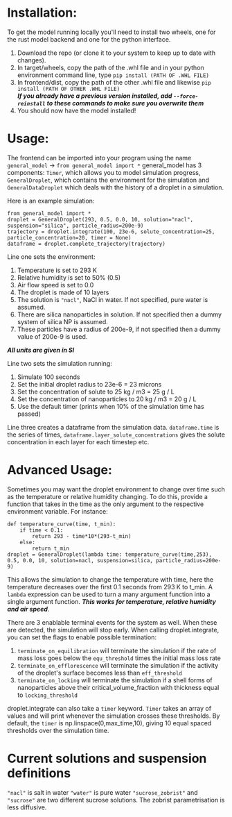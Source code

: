 # Installation:
To get the model running locally you'll need to install two wheels, one for the rust model backend and one for the python interface.
1. Download the repo (or clone it to your system to keep up to date with changes).
2. In target/wheels, copy the path of the .whl file and in your python environment command line, type `pip install (PATH OF .WHL FILE)`
3. In frontend/dist, copy the path of the other .whl file and likewise `pip install (PATH OF OTHER .WHL FILE)` \
***If you already have a previous version installed, add `--force-reinstall` to these commands to make sure you overwrite them***
4. You should now have the model installed!

# Usage:
The frontend can be imported into your program using the name `general_model`
-> `from general_model import *`
general_model has 3 components: `Timer`, which allows you to model simulation progress, `GeneralDroplet`, which contains the environment for the simulation and `GeneralDataDroplet` which deals with the history of a droplet in a simulation.

Here is an example simulation:
```
from general_model import *
droplet = GeneralDroplet(293, 0.5, 0.0, 10, solution="nacl", suspension="silica", particle_radius=200e-9)
trajectory = droplet.integrate(100, 23e-6, solute_concentration=25, particle_concentration=20, timer = None)
dataframe = droplet.complete_trajectory(trajectory)
```
Line one sets the environment:
1. Temperature is set to 293 K
2. Relative humidity is set to 50% (0.5)
3. Air flow speed is set to 0.0
4. The droplet is made of 10 layers
5. The solution is `"nacl"`, NaCl in water. If not specified, pure water is assumed.
6. There are silica nanoparticles in solution. If not specified then a dummy system of silica NP is assumed. 
7. These particles have a radius of 200e-9, if not specified then a dummy value of 200e-9 is used.

***All units are given in SI***

Line two sets the simulation running:
1. Simulate 100 seconds
2. Set the initial droplet radius to 23e-6 = 23 microns
3. Set the concentration of solute to 25 kg / m3 = 25 g / L
4. Set the concentration of nanoparticles to 20 kg / m3 = 20 g / L
5. Use the default timer (prints when 10% of the simulation time has passed)

Line three creates a dataframe from the simulation data. `dataframe.time` is the series of times, `dataframe.layer_solute_concentrations` gives the solute concentration in each layer for each timestep etc. 

# Advanced Usage:
Sometimes you may want the droplet environment to change over time such as the temperature or relative humidity changing. To do this, provide a function that takes in the time as the only argument to the respective environment variable.
For instance:
```
def temperature_curve(time, t_min):
    if time < 0.1:
        return 293 - time*10*(293-t_min)
    else:
        return t_min
droplet = GeneralDroplet(lambda time: temperature_curve(time,253), 0.5, 0.0, 10, solution=nacl, suspension=silica, particle_radius=200e-9)
```
This allows the simulation to change the temperature with time, here the temperature decreases over the first 0.1 seconds from 293 K to t_min. A `lambda` expression can be used to turn a many argument function into a single argument function.
***This works for temperature, relative humidity and air speed***. 

There are 3 enablable terminal events for the system as well. When these are detected, the simulation will stop early. When calling droplet.integrate, you can set the flags to enable possible termination:
1. `terminate_on_equilibration` will terminate the simulation if the rate of mass loss goes below the `equ_threshold` times the initial mass loss rate
2. `terminate_on_efflorescence` will terminate the simulation if the activity of the droplet's surface becomes less than `eff_threshold`
3. `terminate_on_locking` will terminate the simulation if a shell forms of nanoparticles above their critical_volume_fraction with thickness equal to `locking_threshold`

droplet.integrate can also take a `timer` keyword. `Timer` takes an array of values and will print whenever the simulation crosses these thresholds. By default, the `timer` is np.linspace(0,max_time,10), giving 10 equal spaced thresholds over the simulation time.

# Current solutions and suspension definitions
`"nacl"` is salt in water
`"water"` is pure water
`"sucrose_zobrist"` and `"sucrose"` are two different sucrose solutions. The zobrist parametrisation is less diffusive.


